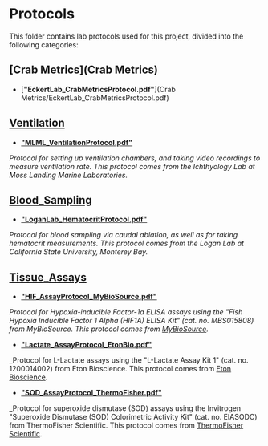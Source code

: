 # Protocols

This folder contains lab protocols used for this project, divided into the following categories:

## [Crab Metrics](Crab Metrics)
* [**"EckertLab_CrabMetricsProtocol.pdf"**](Crab Metrics/EckertLab_CrabMetricsProtocol.pdf)

## [Ventilation](Ventilation)
* [**"MLML_VentilationProtocol.pdf"**](Ventilation/MLML_VentilationProtocol.pdf)

_Protocol for setting up ventilation chambers, and taking video recordings to measure ventilation rate. This protocol comes from the Ichthyology Lab at Moss Landing Marine Laboratories._

## [Blood_Sampling](Blood_Sampling)
* [**"LoganLab_HematocritProtocol.pdf"**](Blood_Sampling/LoganLab_HematocritProtocol.pdf)

_Protocol for blood sampling via caudal ablation, as well as for taking hematocrit measurements. This protocol comes from the Logan Lab at California State University, Monterey Bay._

## [Tissue_Assays](Tissue_Assays)
* [**"HIF_AssayProtocol_MyBioSource.pdf"**](Tissue_Assays/HIF_AssayProtocol_MyBioSource.pdf)

_Protocol for Hypoxia-inducible Factor-1a ELISA assays using the "Fish Hypoxia Inducible Factor 1 Alpha (HIF1A) ELISA Kit" (cat. no. MBS015808) from MyBioSource. This protocol comes from [MyBioSource](https://www.mybiosource.com/hif-1alpha-fish-elisa-kits/hypoxia-inducible-factor-1-alpha/15808)._

* [**"Lactate_AssayProtocol_EtonBio.pdf"**](Tissue_Assays/Lactate_AssayProtocol_EtonBio.pdf)

_Protocol for L-Lactate assays using the "L-Lactate Assay Kit 1" (cat. no. 1200014002) from Eton Bioscience. This protocol comes from [Eton Bioscience](https://www.etonbio.com/products/metabolism%20assay%20kit/Assay%20kit/product.php?sku=120001).

* [**"SOD_AssayProtocol_ThermoFisher.pdf"**](Tissue_Assays/SOD_AssayProtocol_ThermoFisher.pdf)

_Protocol for superoxide dismutase (SOD) assays using the Invitrogen "Superoxide Dismutase (SOD) Colorimetric Activity Kit" (cat. no. EIASODC) from ThermoFisher Scientific. This protocol comes from [ThermoFisher Scientific](https://www.thermofisher.com/order/catalog/product/EIASODC).
